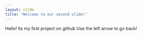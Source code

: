 ```yaml
---
layout: slide
title: "Welcome to our second slide!"
---
```

Hello! its my first project on github
Use the left arrow to go back!